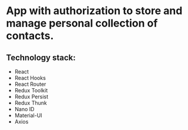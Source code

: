 # App with authorization to store and manage personal collection of contacts.

## Technology stack:

- React
- React Hooks
- React Router
- Redux Toolkit
- Redux Persist
- Redux Thunk
- Nano ID
- Material-UI
- Axios
